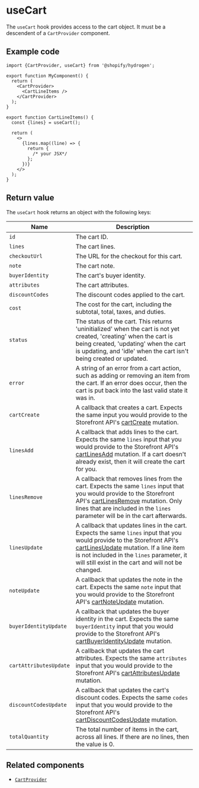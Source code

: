 # useCart


The `useCart` hook provides access to the cart object. It must be a descendent of a `CartProvider` component.

## Example code

```tsx
import {CartProvider, useCart} from '@shopify/hydrogen';

export function MyComponent() {
  return (
    <CartProvider>
      <CartLineItems />
    </CartProvider>
  );
}

export function CartLineItems() {
  const {lines} = useCart();

  return (
    <>
      {lines.map((line) => {
        return {
          /* your JSX*/
        };
      })}
    </>
  );
}
```

## Return value

The `useCart` hook returns an object with the following keys:

| Name                   | Description                                                                                                                                                                                                                                                                                                                               |
| ---------------------- | ----------------------------------------------------------------------------------------------------------------------------------------------------------------------------------------------------------------------------------------------------------------------------------------------------------------------------------------- |
| `id`                   | The cart ID.                                                                                                                                                                                                                                                                                                                              |
| `lines`                | The cart lines.                                                                                                                                                                                                                                                                                                                           |
| `checkoutUrl`          | The URL for the checkout for this cart.                                                                                                                                                                                                                                                                                                   |
| `note`                 | The cart note.                                                                                                                                                                                                                                                                                                                            |
| `buyerIdentity`        | The cart's buyer identity.                                                                                                                                                                                                                                                                                                                |
| `attributes`           | The cart attributes.                                                                                                                                                                                                                                                                                                                      |
| `discountCodes`        | The discount codes applied to the cart.                                                                                                                                                                                                                                                                                                   |
| `cost`        | The cost for the cart, including the subtotal, total, taxes, and duties.                                                                                                                                                                                                                                                        |
| `status`               | The status of the cart. This returns 'uninitialized' when the cart is not yet created, 'creating' when the cart is being created, 'updating' when the cart is updating, and 'idle' when the cart isn't being created or updated.                                                                                                          |
| `error`                | A string of an error from a cart action, such as adding or removing an item from the cart. If an error does occur, then the cart is put back into the last valid state it was in.                                                                                                                                                         |
| `cartCreate`           | A callback that creates a cart. Expects the same input you would provide to the Storefront API's [cartCreate](https://shopify.dev/api/storefront/reference/cart/cartcreate) mutation.                                                                                                                                                     |
| `linesAdd`             | A callback that adds lines to the cart. Expects the same `lines` input that you would provide to the Storefront API's [cartLinesAdd](https://shopify.dev/api/storefront/reference/cart/cartlinesadd) mutation. If a cart doesn't already exist, then it will create the cart for you.                                                     |
| `linesRemove`          | A callback that removes lines from the cart. Expects the same `lines` input that you would provide to the Storefront API's [cartLinesRemove](https://shopify.dev/api/storefront/reference/cart/cartlinesremove) mutation. Only lines that are included in the `lines` parameter will be in the cart afterwards.                           |
| `linesUpdate`          | A callback that updates lines in the cart. Expects the same `lines` input that you would provide to the Storefront API's [cartLinesUpdate](https://shopify.dev/api/storefront/reference/cart/cartlinesupdate) mutation. If a line item is not included in the `lines` parameter, it will still exist in the cart and will not be changed. |
| `noteUpdate`           | A callback that updates the note in the cart. Expects the same `note` input that you would provide to the Storefront API's [cartNoteUpdate](https://shopify.dev/api/storefront/reference/cart/cartnoteupdate) mutation.                                                                                                                   |
| `buyerIdentityUpdate`  | A callback that updates the buyer identity in the cart. Expects the same `buyerIdentity` input that you would provide to the Storefront API's [cartBuyerIdentityUpdate](https://shopify.dev/api/storefront/reference/cart/cartbuyeridentityupdate) mutation.                                                                              |
| `cartAttributesUpdate` | A callback that updates the cart attributes. Expects the same `attributes` input that you would provide to the Storefront API's [cartAttributesUpdate](https://shopify.dev/api/storefront/reference/cart/cartattributesupdate) mutation.                                                                                                  |
| `discountCodesUpdate`  | A callback that updates the cart's discount codes. Expects the same `codes` input that you would provide to the Storefront API's [cartDiscountCodesUpdate](https://shopify.dev/api/storefront/reference/cart/cartdiscountcodesupdate) mutation.                                                                                           |
| `totalQuantity`        | The total number of items in the cart, across all lines. If there are no lines, then the value is 0.                                                                                                                                                                                                                                      |

## Related components

- [`CartProvider`](https://shopify.dev/api/hydrogen/components/cart/cartprovider)
